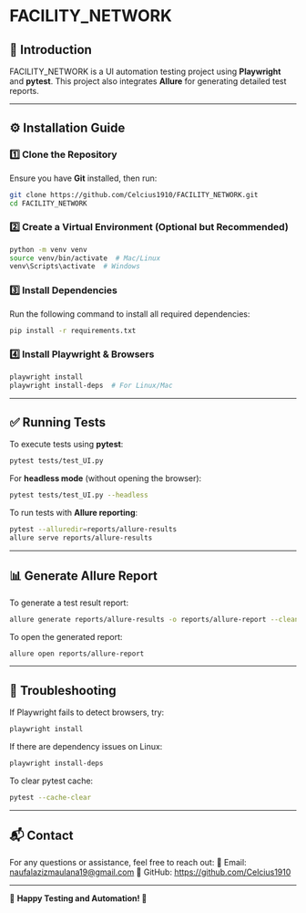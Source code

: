 # FACILITY_NETWORK

## 🚀 Introduction
FACILITY_NETWORK is a UI automation testing project using **Playwright** and **pytest**. This project also integrates **Allure** for generating detailed test reports.

---

## ⚙️ Installation Guide

### 1️⃣ Clone the Repository
Ensure you have **Git** installed, then run:
```sh
git clone https://github.com/Celcius1910/FACILITY_NETWORK.git
cd FACILITY_NETWORK
```

### 2️⃣ Create a Virtual Environment (Optional but Recommended)
```sh
python -m venv venv
source venv/bin/activate  # Mac/Linux
venv\Scripts\activate  # Windows
```

### 3️⃣ Install Dependencies
Run the following command to install all required dependencies:
```sh
pip install -r requirements.txt
```

### 4️⃣ Install Playwright & Browsers
```sh
playwright install
playwright install-deps  # For Linux/Mac
```

---

## ✅ Running Tests
To execute tests using **pytest**:
```sh
pytest tests/test_UI.py
```

For **headless mode** (without opening the browser):
```sh
pytest tests/test_UI.py --headless
```

To run tests with **Allure reporting**:
```sh
pytest --alluredir=reports/allure-results
allure serve reports/allure-results
```

---

## 📊 Generate Allure Report
To generate a test result report:
```sh
allure generate reports/allure-results -o reports/allure-report --clean
```

To open the generated report:
```sh
allure open reports/allure-report
```

---

## 🔧 Troubleshooting
If Playwright fails to detect browsers, try:
```sh
playwright install
```

If there are dependency issues on Linux:
```sh
playwright install-deps
```

To clear pytest cache:
```sh
pytest --cache-clear
```

---

## 📬 Contact
For any questions or assistance, feel free to reach out:
📧 Email: naufalazizmaulana19@gmail.com
📌 GitHub: https://github.com/Celcius1910

---

🎯 **Happy Testing and Automation! 🚀**

